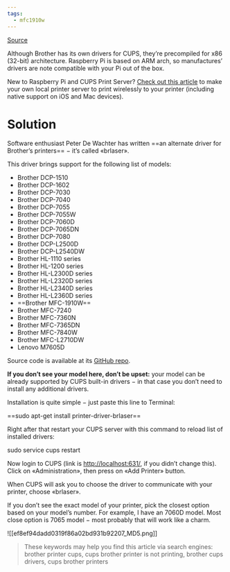 ```yaml
---
tags:
  - mfc1910w
---
```

[Source](https://medium.com/@alexanderbelov/how-to-use-your-brother-printer-with-cups-on-raspberry-pi-5b712cc2b4e6)

Although Brother has its own drivers for CUPS, they’re precompiled for x86 (32-bit) architecture. Raspberry Pi is based on ARM arch, so manufactures’ drivers are note compatible with your Pi out of the box.

New to Raspberry Pi and CUPS Print Server?
[Check out this article](https://medium.com/swlh/setup-a-print-server-using-raspberry-pi-cups-part-1-c8f3d48af047) to make your own local printer server to print wirelessly to your printer (including native support on iOS and Mac devices).

# Solution

Software enthusiast Peter De Wachter has written ==an alternate driver for Brother’s printers== − it’s called «brlaser».

This driver brings support for the following list of models:

- Brother DCP-1510
- Brother DCP-1602
- Brother DCP-7030
- Brother DCP-7040
- Brother DCP-7055
- Brother DCP-7055W
- Brother DCP-7060D
- Brother DCP-7065DN
- Brother DCP-7080
- Brother DCP-L2500D
- Brother DCP-L2540DW
- Brother HL-1110 series
- Brother HL-1200 series
- Brother HL-L2300D series
- Brother HL-L2320D series
- Brother HL-L2340D series
- Brother HL-L2360D series
- ==Brother MFC-1910W==
- Brother MFC-7240
- Brother MFC-7360N
- Brother MFC-7365DN
- Brother MFC-7840W
- Brother MFC-L2710DW
- Lenovo M7605D

Source code is available at its [GitHub repo](https://github.com/pdewacht/brlaser).

**If you don’t see your model here, don’t be upset:** your model can be already supported by CUPS built-in drivers − in that case you don’t need to install any additional drivers.

Installation is quite simple − just paste this line to Terminal:

==sudo apt-get install printer-driver-brlaser==

Right after that restart your CUPS server with this command to reload list of installed drivers:

sudo service cups restart

Now login to CUPS (link is [http://localhost:631/](http://localhost:631/), if you didn’t change this).
Click on «Administration», then press on «Add Printer» button.

When CUPS will ask you to choose the driver to communicate with your printer, choose «brlaser».

If you don’t see the exact model of your printer, pick the closest option based on your model’s number. For example, I have an 7060D model. Most close option is 7065 model − most probably that will work like a charm.

![[ef8ef94dadd0319f86a02bd931b92207_MD5.png]]

> These keywords may help you find this article via search engines:
> brother printer cups, cups brother printer is not printing, brother cups drivers, cups brother printers

